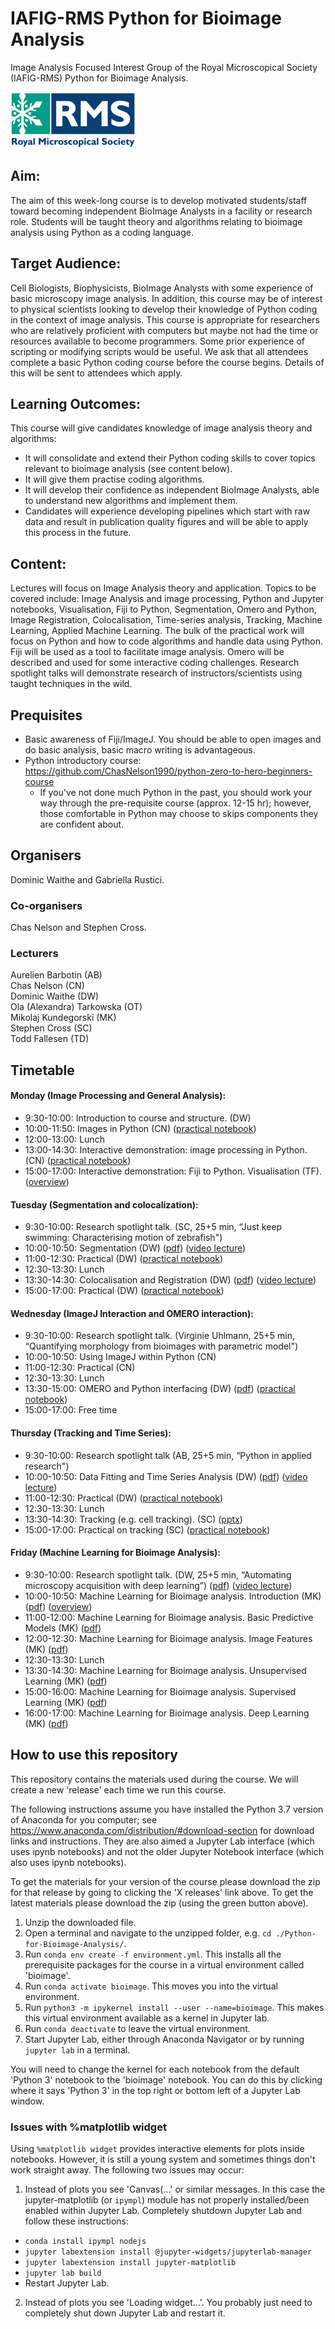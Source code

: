 # IAFIG-RMS Python for Bioimage Analysis



Image Analysis Focused Interest Group of the Royal Microscopical Society (IAFIG-RMS) Python for Bioimage Analysis.

![RMS logo](/resources/image002small.png)

## Aim:
The aim of this week-long course is to develop motivated students/staff toward becoming independent BioImage Analysts in a facility or research role. Students will be taught theory and algorithms relating to bioimage analysis using Python as a coding language.

## Target Audience:
Cell Biologists, Biophysicists, BioImage Analysts with some experience of basic microscopy image analysis. In addition, this course may be of interest to physical scientists looking to develop their knowledge of Python coding in the context of image analysis. This course is appropriate for researchers who are relatively proficient with computers but maybe not had the time or resources available to become programmers. Some prior experience of scripting or modifying scripts would be useful. We ask that all attendees complete a basic Python coding course before the course begins. Details of this will be sent to attendees which apply.

## Learning Outcomes: 
This course will give candidates knowledge of image analysis theory and algorithms:
* It will consolidate and extend their Python coding skills to cover topics relevant to bioimage analysis (see content below). 
* It will give them practise coding algorithms. 
* It will develop their confidence as independent BioImage Analysts, able to understand new algorithms and implement them.
* Candidates will experience developing pipelines which start with raw data and result in publication quality figures and will be able to apply this process in the future.

## Content:
Lectures will focus on Image Analysis theory and application. Topics to be covered include: Image Analysis and image processing, Python and Jupyter notebooks, Visualisation, Fiji to Python, Segmentation, Omero and Python, Image Registration, Colocalisation, Time-series analysis, Tracking, Machine Learning, Applied Machine Learning. The bulk of the practical work will focus on Python and how to code algorithms and handle data using Python. Fiji will be used as a tool to facilitate image analysis. Omero will be described and used for some interactive coding challenges. Research spotlight talks will demonstrate research of instructors/scientists using taught techniques in the wild.

## Prequisites
- Basic awareness of Fiji/ImageJ. You should be able to open images and do basic analysis, basic macro writing is advantageous.
- Python introductory course: https://github.com/ChasNelson1990/python-zero-to-hero-beginners-course
  - If you've not done much Python in the past, you should work your way through the pre-requisite course (approx. 12-15 hr); however, those comfortable in Python may choose to skips components they are confident about.

## Organisers
Dominic Waithe and Gabriella Rustici.
### Co-organisers
Chas Nelson and Stephen Cross.
### Lecturers
Aurelien Barbotin (AB)  
Chas Nelson (CN)  
Dominic Waithe (DW)  
Ola (Alexandra) Tarkowska (OT)  
Mikolaj Kundegorski (MK)  
Stephen Cross (SC)  
Todd Fallesen (TD)  

## Timetable
#### Monday (Image Processing and General Analysis):
- 9:30-10:00: Introduction to course and structure. (DW)
- 10:00-11:50: Images in Python (CN) ([practical notebook](https://github.com/IAFIG-RMS/Python-for-Bioimage-Analysis/blob/master/sessions/day01-image-processing-and-general-analysis/01_images-in-python/images-in-python.ipynb))
- 12:00-13:00: Lunch
- 13:00-14:30: Interactive demonstration: image processing in Python. (CN) ([practical notebook](https://github.com/IAFIG-RMS/Python-for-Bioimage-Analysis/blob/master/sessions/day01-image-processing-and-general-analysis/02_processing-in-python/processing-in-python.ipynb))
- 15:00-17:00: Interactive demonstration: Fiji to Python. Visualisation (TF). ([overview](https://github.com/IAFIG-RMS/Python-for-Bioimage-Analysis/tree/master/sessions/day01-image-processing-and-general-analysis/03_fiji-to-python))
#### Tuesday (Segmentation and colocalization):
- 9:30-10:00: Research spotlight talk. (SC, 25+5 min, “Just keep swimming: Characterising motion of zebrafish")
- 10:00-10:50: Segmentation (DW) ([pdf](https://github.com/IAFIG-RMS/Python-for-Bioimage-Analysis/blob/master/sessions/day02-segmentation-and-colocalization/01_segmentation/2019_IAFIG_Segmentation.pdf)) ([video lecture](https://youtu.be/cmOnOvbUUIk
  ))
- 11:00-12:30: Practical (DW) ([practical notebook](https://github.com/IAFIG-RMS/Python-for-Bioimage-Analysis/blob/master/sessions/day02-segmentation-and-colocalization/01_segmentation/Segmentation%20practical.ipynb))
- 12:30-13:30: Lunch
- 13:30-14:30: Colocalisation and Registration (DW) ([pdf](https://github.com/IAFIG-RMS/Python-for-Bioimage-Analysis/blob/master/sessions/day02-segmentation-and-colocalization/02_colocalization/2019_IAFIG_colocalization_registration.pdf)) ([video lecture](https://youtu.be/cOrCz4qc8DI))
- 15:00-17:00: Practical (DW) ([practical notebook](https://github.com/IAFIG-RMS/Python-for-Bioimage-Analysis/blob/master/sessions/day02-segmentation-and-colocalization/02_colocalization/2019_IAFIG_colocalization_practical.ipynb))
#### Wednesday (ImageJ Interaction and OMERO interaction):
- 9:30-10:00: Research spotlight talk. (Virginie Uhlmann, 25+5 min, “Quantifying morphology from bioimages with parametric model")
- 10:00-10:50: Using ImageJ within Python (CN)
- 11:00-12:30: Practical (CN)
- 12:30-13:30: Lunch
- 13:30-15:00: OMERO and Python interfacing (DW) ([pdf](https://github.com/IAFIG-RMS/Python-for-Bioimage-Analysis/blob/master/sessions/day03-imagej-interaction-and-OMERO-interaction/03_OMERO-interaction/2019_OMERO-interaction.pdf)) ([practical notebook](https://github.com/IAFIG-RMS/Python-for-Bioimage-Analysis/blob/master/sessions/day03-imagej-interaction-and-OMERO-interaction/03_OMERO-interaction/omero-python3.ipynb))
- 15:00-17:00: Free time
#### Thursday (Tracking and Time Series):
- 9:30-10:00: Research spotlight talk (AB, 25+5 min, “Python in applied research")
- 10:00-10:50: Data Fitting and Time Series Analysis (DW) ([pdf](https://github.com/IAFIG-RMS/Python-for-Bioimage-Analysis/blob/master/sessions/day04-tracking-and-time-series/01_data-fitting-and-time-series-analysis/2019_IAFIG_Data%20Fitting%20and%20Time%20Series%20Analysis.pdf)) ([video lecture](https://youtu.be/zvGDlSyTWMQ))
- 11:00-12:30: Practical (DW) ([practical notebook](https://github.com/IAFIG-RMS/Python-for-Bioimage-Analysis/blob/master/sessions/day04-tracking-and-time-series/01_data-fitting-and-time-series-analysis/2019_IAFIG_DataFittingAndTimeSeriesAnalysis.ipynb))
- 12:30-13:30: Lunch
- 13:30-14:30: Tracking (e.g. cell tracking). (SC) ([pptx](https://github.com/IAFIG-RMS/Python-for-Bioimage-Analysis/blob/master/sessions/day04-tracking-and-time-series/02_tracking/Object%20tracking%20in%20Python.pptx))
- 15:00-17:00: Practical on tracking (SC) ([practical notebook](https://github.com/IAFIG-RMS/Python-for-Bioimage-Analysis/blob/master/sessions/day04-tracking-and-time-series/02_tracking/Tracking_worksheet_STUDENT_VERSION.ipynb))
#### Friday (Machine Learning for Bioimage Analysis):
- 9:30-10:00: Research spotlight talk. (DW, 25+5 min, “Automating microscopy acquisition with deep learning”) ([pdf](https://github.com/IAFIG-RMS/Python-for-Bioimage-Analysis/blob/master/sessions/day05-machine-learning-for-bioimage-analysis/2019-DEC-Object%20detection%20networks%20for%20localization%20and%20classification%20of%20cells%20in%20fluorescence%20microscopy%20acquisition%20and%20analysis.%20copy.pdf)) ([video lecture](https://youtu.be/w0ERCrKx4gk))
- 10:00-10:50: Machine Learning for Bioimage analysis. Introduction (MK) ([pdf](https://github.com/IAFIG-RMS/Python-for-Bioimage-Analysis/blob/master/sessions/day05-machine-learning-for-bioimage-analysis/session00_intro.pdf)) ([overview](https://github.com/IAFIG-RMS/Python-for-Bioimage-Analysis/tree/master/sessions/day05-machine-learning-for-bioimage-analysis))
- 11:00-12:00: Machine Learning for Bioimage analysis. Basic Predictive Models (MK) ([pdf](https://github.com/IAFIG-RMS/Python-for-Bioimage-Analysis/blob/master/sessions/day05-machine-learning-for-bioimage-analysis/session01_basic.pdf))
- 12:00-12:30: Machine Learning for Bioimage analysis. Image Features (MK) ([pdf](https://github.com/IAFIG-RMS/Python-for-Bioimage-Analysis/blob/master/sessions/day05-machine-learning-for-bioimage-analysis/session02_features.pdf))
- 12:30-13:30: Lunch
- 13:30-14:30: Machine Learning for Bioimage analysis. Unsupervised Learning (MK) ([pdf](https://github.com/IAFIG-RMS/Python-for-Bioimage-Analysis/blob/master/sessions/day05-machine-learning-for-bioimage-analysis/session03_unsupervised.pdf))
- 15:00-16:00: Machine Learning for Bioimage analysis. Supervised Learning (MK) ([pdf](https://github.com/IAFIG-RMS/Python-for-Bioimage-Analysis/blob/master/sessions/day05-machine-learning-for-bioimage-analysis/session04_supervised.pdf))
- 16:00-17:00: Machine Learning for Bioimage analysis. Deep Learning (MK) ([pdf](https://github.com/IAFIG-RMS/Python-for-Bioimage-Analysis/blob/master/sessions/day05-machine-learning-for-bioimage-analysis/session05_deep_learning.pdf))

## How to use this repository

This repository contains the materials used during the course. We will create a new 'release' each time we run this course.

The following instructions assume you have installed the Python 3.7 version of Anaconda for you computer; see https://www.anaconda.com/distribution/#download-section for download links and instructions. They are also aimed a Jupyter Lab interface (which uses ipynb notebooks) and not the older Jupyter Notebook interface (which also uses ipynb notebooks).

To get the materials for your version of the course please download the zip for that release by going to clicking the 'X releases' link above. To get the latest materials please download the zip (using the green button above).

1. Unzip the downloaded file.
2. Open a terminal and navigate to the unzipped folder, e.g. `cd ./Python-for-Bioimage-Analysis/`.
3. Run `conda env create -f environment.yml`. This installs all the prerequisite packages for the course in a virtual environment called 'bioimage'.
4. Run `conda activate bioimage`. This moves you into the virtual environment.
5. Run `python3 -m ipykernel install --user --name=bioimage`. This makes this virtual environment available as a kernel in Jupyter lab.
6. Run `conda deactivate` to leave the virtual environment.
7. Start Jupyter Lab, either through Anaconda Navigator or by running `jupyter lab` in a terminal.

You will need to change the kernel for each notebook from the default 'Python 3' notebook to the 'bioimage' notebook. You can do this by clicking where it says 'Python 3' in the top right or bottom left of a Jupyter Lab window.

### Issues with %matplotlib widget

Using `%matplotlib widget` provides interactive elements for plots inside notebooks. However, it is still a young system and sometimes things don't work straight away. The following two issues may occur:

1. Instead of plots you see 'Canvas(...' or similar messages. In this case the jupyter-matplotlib (or `ipympl`) module has not properly installed/been enabled within Jupyter Lab. Completely shutdown Jupyter Lab and follow these instructions:
  * `conda install ipympl nodejs`
  * `jupyter labextension install @jupyter-widgets/jupyterlab-manager`
  * `jupyter labextension install jupyter-matplotlib`
  * `jupyter lab build`
  * Restart Jupyter Lab.
2. Instead of plots you see 'Loading widget...'. You probably just need to completely shut down Jupyter Lab and restart it.



